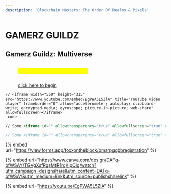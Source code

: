 ```yaml
---
description: 'Blockchain Masters: The Order Of Realms & Pixels'
---
```


# GAMERZ GUILDZ



## Gamerz Guildz: Multiverse



<figure><img src="../../.gitbook/assets/bmsrptoorp- Presentation (695 × 195 px).png" alt=""><figcaption><p><mark style="color:yellow;">Create Your Own Path Metaverse</mark> </p></figcaption></figure>

<figure><img src="../../.gitbook/assets/GGBMSRPFCNNFP - Presentation OLDv (2048 × 1152 px) (Instagram Post (Square)) (2048 × 1152 px).png" alt=""><figcaption><p><a href="https://view.forms.app/foxxontheblock/bmsrpggbbregistration">click here to begin</a></p></figcaption></figure>

```
// <iframe width="560" height="315" src="https://www.youtube.com/embed/EgPWA5L5ZlA" title="YouTube video player" frameborder="0" allow="accelerometer; autoplay; clipboard-write; encrypted-media; gyroscope; picture-in-picture; web-share" allowfullscreen></iframe>
 code
```



```html
// Some <iframe id="" allowtransparency="true" allowfullscreen="true" allow="geolocation; microphone; camera" src="https://my.forms.app/form/64d2592315d2238b3f024701" frameborder="0" style="width: 100vw; min-width:100%; height:600px; border:none;"></iframe>
```

```javascript
// Some <iframe id="" allowtransparency="true" allowfullscreen="true" allow="geolocation; microphone; camera" src="https://my.forms.app/form/64d2592315d2238b3f024701" frameborder="0" style="width: 100vw; min-width:100%; height:600px; border:none;"></iframe>
```

{% embed url="https://view.forms.app/foxxontheblock/bmsrpggbbregistration" %}

{% embed url="https://www.canva.com/design/DAFq-bfWSAY/TGVgXsfRgzMtR1rgKipOIg/watch?utm_campaign=designshare&utm_content=DAFq-bfWSAY&utm_medium=link&utm_source=publishsharelink" %}

{% embed url="https://youtu.be/EgPWA5L5ZlA" %}
